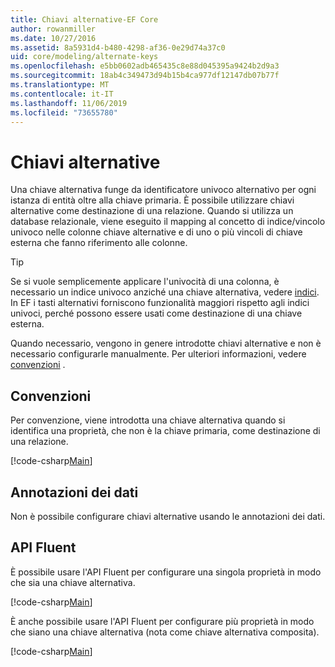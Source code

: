 ```yaml
---
title: Chiavi alternative-EF Core
author: rowanmiller
ms.date: 10/27/2016
ms.assetid: 8a5931d4-b480-4298-af36-0e29d74a37c0
uid: core/modeling/alternate-keys
ms.openlocfilehash: e5bb0602adb465435c8e88d045395a9424b2d9a3
ms.sourcegitcommit: 18ab4c349473d94b15b4ca977df12147db07b77f
ms.translationtype: MT
ms.contentlocale: it-IT
ms.lasthandoff: 11/06/2019
ms.locfileid: "73655780"
---
```

# <a name="alternate-keys"></a>Chiavi alternative

Una chiave alternativa funge da identificatore univoco alternativo per ogni istanza di entità oltre alla chiave primaria. È possibile utilizzare chiavi alternative come destinazione di una relazione. Quando si utilizza un database relazionale, viene eseguito il mapping al concetto di indice/vincolo univoco nelle colonne chiave alternative e di uno o più vincoli di chiave esterna che fanno riferimento alle colonne.

> [!TIP]  
> Se si vuole semplicemente applicare l'univocità di una colonna, è necessario un indice univoco anziché una chiave alternativa, vedere [indici](indexes.md). In EF i tasti alternativi forniscono funzionalità maggiori rispetto agli indici univoci, perché possono essere usati come destinazione di una chiave esterna.

Quando necessario, vengono in genere introdotte chiavi alternative e non è necessario configurarle manualmente. Per ulteriori informazioni, vedere [convenzioni](#conventions) .

## <a name="conventions"></a>Convenzioni

Per convenzione, viene introdotta una chiave alternativa quando si identifica una proprietà, che non è la chiave primaria, come destinazione di una relazione.

[!code-csharp[Main](../../../samples/core/Modeling/Conventions/AlternateKey.cs?name=AlternateKey&highlight=12)]

## <a name="data-annotations"></a>Annotazioni dei dati

Non è possibile configurare chiavi alternative usando le annotazioni dei dati.

## <a name="fluent-api"></a>API Fluent

È possibile usare l'API Fluent per configurare una singola proprietà in modo che sia una chiave alternativa.

[!code-csharp[Main](../../../samples/core/Modeling/FluentAPI/AlternateKeySingle.cs?name=AlternateKeySingle&highlight=7,8)]

È anche possibile usare l'API Fluent per configurare più proprietà in modo che siano una chiave alternativa (nota come chiave alternativa composita).

[!code-csharp[Main](../../../samples/core/Modeling/FluentAPI/AlternateKeyComposite.cs?name=AlternateKeyComposite&highlight=7,8)]
